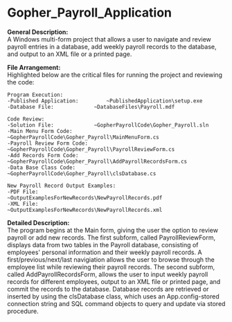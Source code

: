 # Gopher_Payroll_Application

**General Description:**<br>
A Windows multi-form project that allows a user to navigate and review payroll entries in a database, add weekly payroll records to the 
database, and output to an XML file or a printed page. 

**File Arrangement:**<br>
Highlighted below are the critical files for running the project and reviewing the code:
	
	Program Execution:
	-Published Application: 		~PublishedApplication\setup.exe
	-Database File:				~DatabaseFiles\Payroll.mdf
	
	Code Review:
	-Solution File: 			~GopherPayrollCode\Gopher_Payroll.sln
	-Main Menu Form Code:			~GopherPayrollCode\Gopher_Payroll\MainMenuForm.cs
	-Payroll Review Form Code:		~GopherPayrollCode\Gopher_Payroll\PayrollReviewForm.cs
	-Add Records Form Code:			~GopherPayrollCode\Gopher_Payroll\AddPayrollRecordsForm.cs
	-Data Base Class Code:			~GopherPayrollCode\Gopher_Payroll\clsDatabase.cs
	
	New Payroll Record Output Examples:
	-PDF File: 				~OutputExamplesForNewRecords\NewPayrollRecords.pdf
	-XML File: 				~OutputExamplesForNewRecords\NewPayrollRecords.xml

**Detailed Description:**<br>
The program begins at the Main form, giving the user the option to review payroll or add new records.  The first subform, called PayrollReviewForm, 
displays data from two tables in the Payroll database, consisting of employees' personal information and their weekly payroll records.  A 
first/previous/next/last navigiation allows the user to browse through the employee list while reviewing their payroll records.  The second subform, 
called AddPayrollRecordsForm, allows the user to input weekly payroll records for different employees, output to an XML file or printed page, and 
commit the records to the database. Database records are retrieved or inserted by using the clsDatabase class, which uses an App.config-stored 
connection string and SQL command objects to query and update via stored procedure.  

